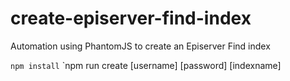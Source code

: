 # create-episerver-find-index
Automation using PhantomJS to create an Episerver Find index

`npm install`
`npm run create [username] [password] [indexname]
